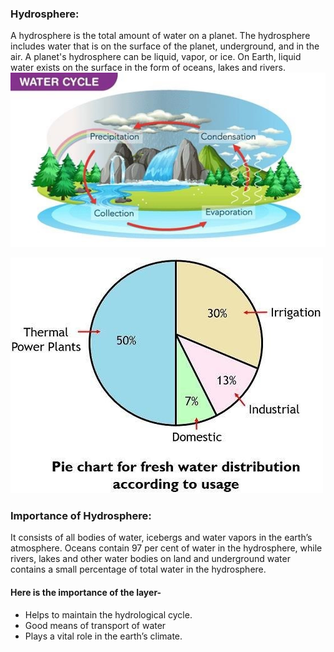 ### Hydrosphere:
  A hydrosphere is the total amount of water on a planet. The hydrosphere includes water that is on the surface of the planet, underground, and in the air. A planet's hydrosphere can be liquid, vapor, or ice. On Earth, liquid water exists on the surface in the form of oceans, lakes and rivers. 
  ![Hydrosphare](https://raw.githubusercontent.com/princekunal101/academic-section/main/Studies/Environment%20and%20Echology/figures/hydrosphere.jpg)

  ![Piachart](https://raw.githubusercontent.com/princekunal101/academic-section/main/Studies/Environment%20and%20Echology/figures/hydrosphere_chart.jpg)

  ### Importance of Hydrosphere:
   It consists of all bodies of water, icebergs and water vapors in the earth’s atmosphere. Oceans contain 97 per cent of water in the hydrosphere, while rivers, lakes and other water bodies on land and underground water contains a small percentage of total water in the hydrosphere.

   #### Here is the importance of the layer- 
- Helps to maintain the hydrological cycle. 
- Good means of transport of water 
- Plays a vital role in the earth’s climate.
